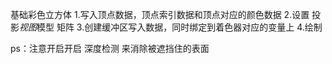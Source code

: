 基础彩色立方体
1.写入顶点数据，顶点索引数据和顶点对应的颜色数据
2.设置 投影*视图*模型 矩阵
3.创建缓冲区写入数据，同时绑定到着色器对应的变量上
4.绘制

ps：注意开启开启 深度检测 来消除被遮挡住的表面